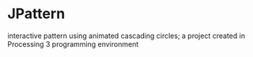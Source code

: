 # JPattern
 interactive pattern using animated cascading circles; a project created in Processing 3 programming environment
